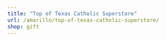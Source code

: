 ```yaml
---
title: "Top of Texas Catholic Superstore"
url: /amarillo/top-of-texas-catholic-superstore/
shop: gift
---
```

